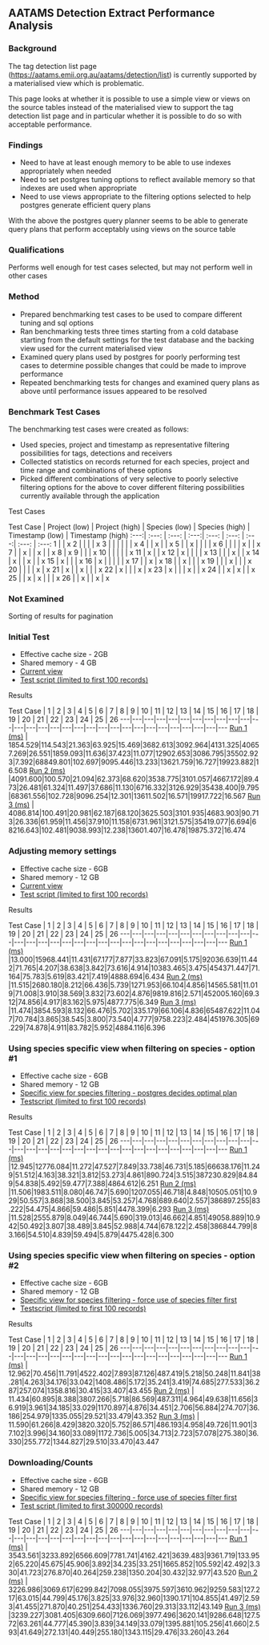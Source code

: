 ## AATAMS Detection Extract Performance Analysis

### Background

The tag detection list page (https://aatams.emii.org.au/aatams/detection/list) is currently supported by a materialised view which is problematic.  

This page looks at whether it is possible to use a simple view or views on the source tables instead of the materialised view to support the tag detection list page and in particular whether it is possible to do so with acceptable performance.

### Findings

* Need to have at least enough memory to be able to use indexes appropriately when needed
* Need to set postgres tuning options to reflect available memory so that indexes are used when appropriate
* Need to use views appropriate to the filtering options selected to help postgres generate efficient query plans

With the above the postgres query planner seems to be able to generate query plans that perform acceptably using views on the source table

### Qualifications

Performs well enough for test cases selected, but may not perform well in other cases

### Method

* Prepared benchmarking test cases to be used to compare different tuning and sql options
* Ran benchmarking tests three times starting from a cold database starting from the default settings for the test database and the backing view used for the current materialised view
* Examined query plans used by postgres for poorly performing test cases to determine possible changes that could be made to improve performance
* Repeated benchmarking tests for changes and examined query plans as above until performance issues appeared to be resolved

### Benchmark Test Cases

The benchmarking test cases were created as follows:

* Used species, project and timestamp as representative filtering possibilities for tags, detections and receivers
* Collected statistics on records returned for each species, project and time range and combinations of these options
* Picked different combinations of very selective to poorly selective filtering options for the above to cover different filtering possibilities currently available through the application

Test Cases

Test Case | Project (low) | Project (high) | Species (low) | Species (high) | Timestamp (low) | Timestamp (high)
 :---:| :---: | :---: | :---:| :---: | :---: | :---:| :---: | :---:
1 | | x 
2 | | | | x
3 | | | | | | x
4 | | x | | x
5 | | x | | | | x
6 | | | | x | | x
7 | | x | | x | | x
8 | x 
9 | | | x
10 | | | | | x
11 | x | | x
12 | x | | | | x
13 | | | x | | x
14 | x | | x | | x
15 | x | | | x
16 | x | | | | | x
17 | | x | x
18 | | x | | | x
19 | | | x | | |  x
20 | | | | x | x
21 | x | | x | | | x
22 | x | | | x | x
23 | x | | | x | | x
24 | | x | x | | x
25 | | x | x | | | x
26 | | x | | x | x

### Not Examined

Sorting of results for pagination

### Initial Test

* Effective cache size - 2GB
* Shared memory - 4 GB
* [Current view](detections_performance_analysis/initial-test/detection_view_initial.sql)
* [Test script (limited to first 100 records)](detections_performance_analysis/initial-test/benchmark-initial.sql)

Results 

 Test Case | 1 | 2 | 3 | 4 | 5 | 6 | 7 | 8 | 9 | 10 | 11 | 12 | 13 | 14 | 15 | 16 | 17 | 18 | 19 | 20 | 21 | 22 | 23 | 24 | 25 | 26
---|---|---|---|---|---|---|---|---|---|---|---|---|---|---|---|---|---|---|---|---|---|---|---|---|---|---|---|---|---
[Run 1 (ms)](detections_performance_analysis/initial-test/benchmark-initial-1.out) | 1854.529|114.543|21.363|63.925|15.469|3682.613|3092.964|4131.325|40657.269|26.551|1859.093|11.636|37.423|11.077|12902.653|3086.795|35502.923|7.392|68849.801|102.697|9095.446|13.233|13621.759|16.727|19923.882|16.508
[Run 2 (ms)](detections_performance_analysis/initial-test/benchmark-initial-2.out) |4091.600|100.570|21.094|62.373|68.620|3538.775|3101.057|4667.172|89.473|26.481|61.324|11.497|37.686|11.130|6716.332|3126.929|35438.400|9.795|68361.556|102.728|9096.254|12.301|13611.502|16.571|19917.722|16.567
[Run 3 (ms)](detections_performance_analysis/initial-test/benchmark-initial-3.out) | 4086.814|100.491|20.981|62.187|68.120|3625.503|3101.935|4683.903|90.713|26.336|61.959|11.456|37.910|11.158|6731.961|3121.575|35419.077|6.694|68216.643|102.481|9038.993|12.238|13601.407|16.478|19875.372|16.474

### Adjusting memory settings

* Effective cache size - 6GB
* Shared memory - 12 GB
* [Current view](detections_performance_analysis/initial-test/detection_view_initial.sql)
* [Test script (limited to first 100 records)](detections_performance_analysis/initial-test/benchmark-initial.sql)

Results 

 Test Case | 1 | 2 | 3 | 4 | 5 | 6 | 7 | 8 | 9 | 10 | 11 | 12 | 13 | 14 | 15 | 16 | 17 | 18 | 19 | 20 | 21 | 22 | 23 | 24 | 25 | 26
---|---|---|---|---|---|---|---|---|---|---|---|---|---|---|---|---|---|---|---|---|---|---|---|---|---|---|---|---|---
[Run 1 (ms)](detections_performance_analysis/test-2/benchmark-test-2-1.out) |13.000|15968.441|11.431|67.177|7.877|33.823|67.091|5.175|92036.639|11.442|71.765|4.207|38.638|3.842|73.616|4.914|10383.465|3.475|454371.447|71.164|75.783|5.619|83.421|7.419|4888.694|6.434
[Run 2 (ms)](detections_performance_analysis/test-2/benchmark-test-2-2.out) |11.515|2680.180|8.212|66.436|5.739|1271.953|66.104|4.856|14565.581|11.019|71.008|3.910|38.569|3.832|73.602|4.876|9819.816|2.571|452005.160|69.312|74.856|4.917|83.162|5.975|4877.775|6.349
[Run 3 (ms)](detections_performance_analysis/test-2/benchmark-test-2-3.out) |11.474|3854.593|8.132|66.476|5.702|335.179|66.106|4.836|65487.622|11.047|70.784|3.865|38.545|3.800|73.540|4.777|9758.223|2.484|451976.305|69.229|74.878|4.911|83.782|5.952|4884.116|6.396

### Using species specific view when filtering on species - option #1

* Effective cache size - 6GB
* Shared memory - 12 GB
* [Specific view for species filtering - postgres decides optimal plan](detections_performance_analysis/test-3/species_detection_extract_view_postgres_decides.sql)
* [Testscript (limited to first 100 records)](detections_performance_analysis/test-3/benchmark-species-view.sql)

Results 

 Test Case | 1 | 2 | 3 | 4 | 5 | 6 | 7 | 8 | 9 | 10 | 11 | 12 | 13 | 14 | 15 | 16 | 17 | 18 | 19 | 20 | 21 | 22 | 23 | 24 | 25 | 26
---|---|---|---|---|---|---|---|---|---|---|---|---|---|---|---|---|---|---|---|---|---|---|---|---|---|---|---|---|---
[Run 1 (ms)](detections_performance_analysis/test-3/benchmark-test-3-1.out) |12.945|12776.084|11.272|47.527|7.849|33.738|46.731|5.185|66638.176|11.249|51.512|4.163|38.321|3.812|53.273|4.861|890.724|3.515|387230.829|84.849|54.838|5.492|59.477|7.388|4864.612|6.251
[Run 2 (ms)](detections_performance_analysis/test-3/benchmark-test-3-2.out) |11.506|1983.511|8.080|46.747|5.690|1207.055|46.718|4.848|10505.051|10.929|50.557|3.868|38.500|3.845|53.257|4.768|689.640|2.557|386897.255|83.222|54.475|4.866|59.486|5.851|4478.399|6.293
[Run 3 (ms)](detections_performance_analysis/test-3/benchmark-test-3-3.out) |11.528|2555.879|8.049|46.744|5.690|319.013|46.662|4.851|49058.889|10.942|50.492|3.807|38.489|3.845|52.988|4.744|678.122|2.458|386844.799|83.166|54.510|4.839|59.494|5.879|4475.428|6.300

### Using species specific view when filtering on species - option #2

* Effective cache size - 6GB
* Shared memory - 12 GB
* [Specific view for species filtering - force use of species filter first](detections_performance_analysis/test-4/species_detection_extract_view_force_use_of_species_filter_first.sql)
* [Testscript (limited to first 100 records)](detections_performance_analysis/test-3/benchmark-species-view.sql)

Results 

 Test Case | 1 | 2 | 3 | 4 | 5 | 6 | 7 | 8 | 9 | 10 | 11 | 12 | 13 | 14 | 15 | 16 | 17 | 18 | 19 | 20 | 21 | 22 | 23 | 24 | 25 | 26
---|---|---|---|---|---|---|---|---|---|---|---|---|---|---|---|---|---|---|---|---|---|---|---|---|---|---|---|---|---
[Run 1 (ms)](detections_performance_analysis/test-3/benchmark-test-4-1.out) | 12.962|70.456|11.791|4522.402|7.893|87.126|487.419|5.218|50.248|11.841|38.281|4.263|34.176|33.042|1408.486|5.172|35.241|3.419|74.685|277.533|36.287|257.074|1358.816|30.415|33.407|43.455
[Run 2 (ms)](detections_performance_analysis/test-3/benchmark-test-4-2.out) | 11.434|60.895|8.388|3807.266|5.718|86.569|487.311|4.964|49.638|11.656|36.919|3.961|34.185|33.029|1170.897|4.876|34.451|2.706|56.884|274.707|36.186|254.979|1335.055|29.521|33.479|43.352
[Run 3 (ms)](detections_performance_analysis/test-3/benchmark-test-4-3.out) | 11.590|61.266|8.429|3820.320|5.752|86.571|486.193|4.958|49.726|11.901|37.102|3.996|34.160|33.089|1172.736|5.005|34.713|2.723|57.078|275.380|36.330|255.772|1344.827|29.510|33.470|43.447

### Downloading/Counts

* Effective cache size - 6GB
* Shared memory - 12 GB
* [Specific view for species filtering - force use of species filter first](detections_performance_analysis/test-4/species_detection_extract_view_force_use_of_species_filter_first.sql)
* [Test script (limited to first 300000 records)](detections_performance_analysis/test-5/benchmark-species-view-limit-300000.sql)

 Test Case | 1 | 2 | 3 | 4 | 5 | 6 | 7 | 8 | 9 | 10 | 11 | 12 | 13 | 14 | 15 | 16 | 17 | 18 | 19 | 20 | 21 | 22 | 23 | 24 | 25 | 26
---|---|---|---|---|---|---|---|---|---|---|---|---|---|---|---|---|---|---|---|---|---|---|---|---|---|---|---|---|---
[Run 1 (ms)](detections_performance_analysis/test-3/benchmark-test-5-1.out) | 3543.561|3233.892|6566.609|7781.741|4162.421|3639.483|9361.719|133.952|65.220|45.675|45.906|3.892|34.235|33.251|1665.852|105.592|42.492|3.330|41.723|276.870|40.264|259.238|1350.204|30.432|32.977|43.520
[Run 2 (ms)](detections_performance_analysis/test-3/benchmark-test-5-2.out) | 3226.986|3069.617|6299.842|7098.055|3975.597|3610.962|9259.583|127.217|63.015|44.799|45.176|3.825|33.976|32.960|1390.171|104.855|41.497|2.593|41.455|271.870|40.251|254.433|1336.760|29.313|33.112|43.149
[Run 3 (ms)](detections_performance_analysis/test-3/benchmark-test-5-3.out) |3239.227|3081.405|6309.660|7126.069|3977.496|3620.141|9286.648|127.572|63.261|44.777|45.390|3.839|34.149|33.079|1395.881|105.256|41.660|2.593|41.649|272.131|40.449|255.180|1343.115|29.476|33.260|43.264



